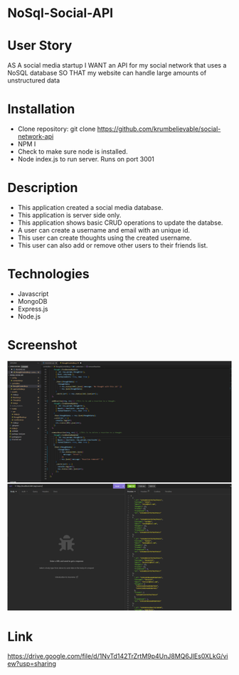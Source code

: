 # NoSql-Social-API

# User Story

AS A social media startup
I WANT an API for my social network that uses a NoSQL database
SO THAT my website can handle large amounts of unstructured data

# Installation

- Clone repository: git clone https://github.com/krumbelievable/social-network-api
- NPM I
- Check to make sure node is installed.
- Node index.js to run server. Runs on port 3001

# Description

- This application created a social media database.
- This application is server side only.
- This application shows basic CRUD operations to update the databse.
- A user can create a username and email with an unique id.
- This user can create thoughts using the created username.
- This user can also add or remove other users to their friends list.

# Technologies

- Javascript
- MongoDB
- Express.js
- Node.js

# Screenshot

![Alt Text](/Screenshot/Social%20API%20Screenshot%201.png)
![Alt Text](/Screenshot/Social%20API%20Screenshot%202.png)

# Link

https://drive.google.com/file/d/1NvTd142TrZrtM9p4UnJ8MQ6JlEs0XLkG/view?usp=sharing
